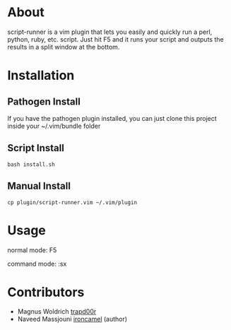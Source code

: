 # About

script-runner is a vim plugin that lets you easily and quickly run a perl,
python, ruby, etc. script. Just hit F5 and it runs your script and outputs
the results in a split window at the bottom.

# Installation

## Pathogen Install

If you have the pathogen plugin installed, you can just clone this project
inside your ~/.vim/bundle folder

## Script Install

    bash install.sh

## Manual Install

    cp plugin/script-runner.vim ~/.vim/plugin

# Usage

normal mode: F5

command mode: :sx

# Contributors 

* Magnus Woldrich [trapd00r](https://github.com/trapd00r)
* Naveed Massjouni [ironcamel](https://github.com/ironcamel) (author)

